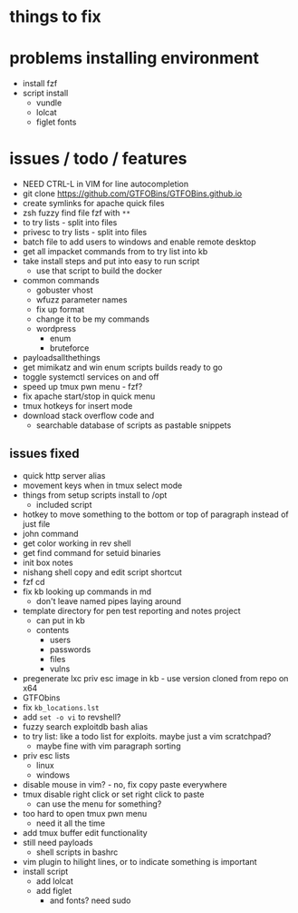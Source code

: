 # things to fix

# problems installing environment
- install fzf
- script install
  - vundle
  - lolcat
  - figlet fonts

# issues / todo / features
- NEED CTRL-L in VIM for line autocompletion
- git clone https://github.com/GTFOBins/GTFOBins.github.io
- create symlinks for apache quick files
- zsh fuzzy find file fzf with `**`
- to try lists - split into files
- privesc to try lists - split into files
- batch file to add users to windows and enable remote desktop
- get all impacket commands from to try list into kb
- take install steps and put into easy to run script
  - use that script to build the docker
- common commands
  - gobuster vhost
  - wfuzz parameter names
  - fix up format
  - change it to be my commands
  - wordpress 
    - enum 
    - bruteforce
- payloadsallthethings
- get mimikatz and win enum scripts builds ready to go
- toggle systemctl services on and off
- speed up tmux pwn menu - fzf?
- fix apache start/stop in quick menu
- tmux hotkeys for insert mode
- download stack overflow code and
  - searchable database of scripts as pastable snippets

## issues fixed
- quick http server alias
- movement keys when in tmux select mode
- things from setup scripts install to /opt
  - included script
- hotkey to move something to the bottom or top of paragraph instead of just file
- john command
- get color working in rev shell
- get find command for setuid binaries
- init box notes
- nishang shell copy and edit script shortcut
- fzf cd
- fix kb looking up commands in md
  - don't leave named pipes laying around
- template directory for pen test reporting and notes project
  - can put in kb
  - contents
    - users
    - passwords
    - files
    - vulns
- pregenerate lxc priv esc image in kb - use version cloned from repo on x64
- GTFObins
- fix `kb_locations.lst`
- add `set -o vi` to revshell?
- fuzzy search exploitdb bash alias
- to try list: like a todo list for exploits. maybe just a vim scratchpad? 
  - maybe fine with vim paragraph sorting
- priv esc lists
  - linux
  - windows
- disable mouse in vim? - no, fix copy paste everywhere
- tmux disable right click or set right click to paste
  - can use the menu for something?
- too hard to open tmux pwn menu
  - need it all the time
- add tmux buffer edit functionality
- still need payloads
  - shell scripts in bashrc
- vim plugin to hilight lines, or to indicate something is important
- install script
  - add lolcat
  - add figlet
    - and fonts? need sudo
